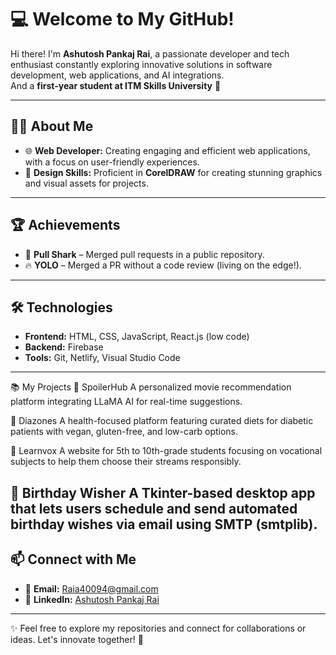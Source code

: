 # 💻 Welcome to My GitHub!  

Hi there! I'm **Ashutosh Pankaj Rai**, a passionate developer and tech enthusiast constantly exploring innovative solutions in software development, web applications, and AI integrations.  
And a **first-year student at ITM Skills University** 🚀  

---

## 👨‍💻 About Me  

- 🌐 **Web Developer:** Creating engaging and efficient web applications, with a focus on user-friendly experiences.  
- 🎨 **Design Skills:** Proficient in **CorelDRAW** for creating stunning graphics and visual assets for projects.  

---

## 🏆 Achievements  

- 🦈 **Pull Shark** – Merged pull requests in a public repository.  
- 🔥 **YOLO** – Merged a PR without a code review (living on the edge!).  

---

## 🛠️ Technologies  

- **Frontend:** HTML, CSS, JavaScript, React.js (low code)  
- **Backend:** Firebase  
- **Tools:** Git, Netlify, Visual Studio Code  

---

📚 My Projects
🌟 SpoilerHub
A personalized movie recommendation platform integrating LLaMA AI for real-time suggestions.

🌿 Diazones
A health-focused platform featuring curated diets for diabetic patients with vegan, gluten-free, and low-carb options.

📖 Learnvox
A website for 5th to 10th-grade students focusing on vocational subjects to help them choose their streams responsibly.

🎉 Birthday Wisher
A Tkinter-based desktop app that lets users schedule and send automated birthday wishes via email using SMTP (smtplib).
---

## 📫 Connect with Me  

- 📧 **Email:** [Raia40094@gmail.com](mailto:Raia40094@gmail.com)  
- 💼 **LinkedIn:** [Ashutosh Pankaj Rai](https://linkedin.com/in/ashutosh-pankaj-rai/)  

---

✨ Feel free to explore my repositories and connect for collaborations or ideas. Let's innovate together! 🚀  
